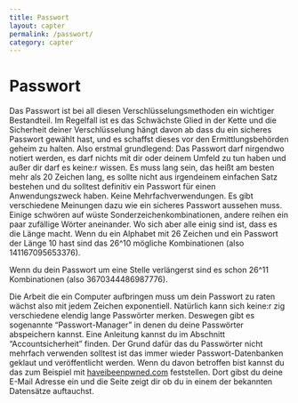 ```yaml
---
title: Passwort
layout: capter
permalink: /passwort/
category: capter
---
```

# Passwort
Das Passwort ist bei all diesen Verschlüsselungsmethoden ein wichtiger Bestandteil. Im Regelfall ist es das Schwächste Glied in der Kette und die Sicherheit deiner Verschlüsselung hängt davon ab dass du ein sicheres Passwort gewählt hast, und es schaffst dieses vor den Ermittlungsbehörden geheim zu halten. Also erstmal grundlegend: Das Passwort darf nirgendwo notiert werden, es darf nichts mit dir oder deinem Umfeld zu tun haben und außer dir darf es keine:r wissen. Es muss lang sein, das heißt am besten mehr als 20 Zeichen lang, es sollte nicht aus irgendeinem einfachen Satz bestehen und du solltest definitiv ein Passwort für einen Anwendungszweck haben. Keine Mehrfachverwendungen. Es gibt verschiedene Meinungen dazu wie ein sicheres Passwort aussehen muss. Einige schwören auf wüste Sonderzeichenkombinationen, andere reihen ein paar zufällige Wörter aneinander. Wo sich aber alle einig sind ist, dass es die Länge macht. Wenn du ein Alphabet mit 26 Zeichen und ein Passwort der Länge 10 hast sind das 26^10 mögliche Kombinationen (also 141167095653376).

Wenn du dein Passwort um eine Stelle verlängerst sind es schon 26^11 Kombinationen (also 3670344486987776). 

Die Arbeit die ein Computer aufbringen muss um dein Passwort zu raten wächst also mit jedem Zeichen exponentiell. Natürlich kann sich keine:r zig verschiedene elendig lange Passwörter merken. Deswegen gibt es sogenannte “Passwort-Manager” in denen du deine Passwörter abspeichern kannst. Eine Anleitung kannst du im Abschnitt “Accountsicherheit” finden. Der Grund dafür das du Passwörter nicht mehrfach verwenden solltest ist das immer wieder Passwort-Datenbanken geklaut und veröffentlicht werden. Wenn du davon betroffen bist kannst du das zum Beispiel mit [haveibeenpwned.com](https://haveibeenpwned.com/) feststellen. Dort gibst du deine E-Mail Adresse ein und die Seite zeigt dir ob du in einem der bekannten Datensätze auftauchst. 
